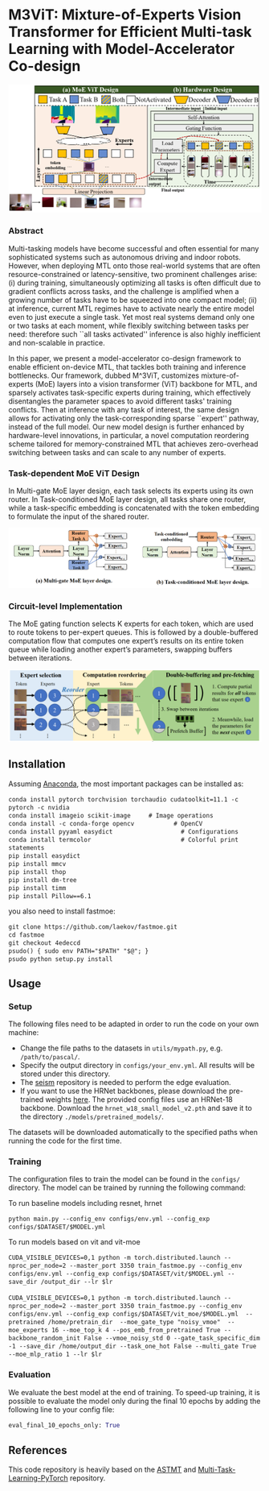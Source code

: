 # M3ViT: Mixture-of-Experts Vision Transformer for Efficient Multi-task Learning with Model-Accelerator Co-design

<p align="center"> 
    <img src="./resources/arch.PNG">
</p> 

### Abstract
Multi-tasking models have become successful and often essential for many sophisticated systems such as autonomous driving and indoor robots. However, when deploying MTL onto those real-world systems that are often resource-constrained or latency-sensitive, two prominent challenges arise: (i) during training, simultaneously optimizing all tasks is often difficult due to gradient conflicts across tasks, and the challenge is amplified when a growing number of tasks have to be squeezed into one compact model; (ii) at inference, current MTL regimes have to activate nearly the entire model even to just execute a single task. Yet most real systems demand only one or two tasks at each moment, while flexibly switching between tasks per need: therefore such ``all tasks activated'' inference is also highly inefficient and non-scalable in practice. 

In this paper, we present a model-accelerator co-design framework to enable efficient on-device MTL, that tackles both training and inference bottlenecks. Our framework, dubbed M^3ViT, customizes mixture-of-experts (MoE) layers into a vision transformer (ViT) backbone for MTL, and sparsely activates task-specific experts during training, which effectively disentangles the parameter spaces to avoid different tasks' training conflicts. Then at inference with any task of interest, the same design allows for activating only the task-corresponding sparse ``expert'' pathway, instead of the full model. Our new model design is further enhanced by hardware-level innovations, in particular, a novel computation reordering scheme tailored for memory-constrained MTL that achieves zero-overhead switching between tasks and can scale to any number of experts.

### Task-dependent MoE ViT Design
In Multi-gate MoE layer design, each task selects its experts using its own router. In Task-conditioned MoE layer design, all tasks share one router, while a task-specific embedding is concatenated with the token embedding to formulate the input of the shared router.

<p align="center"> 
    <img src="./resources/moe.PNG">
</p> 

### Circuit-level Implementation
The MoE gating function selects K experts for each token, which are used to route tokens to per-expert queues. This is followed by a double-buffered computation flow that computes one expert’s results on its entire token queue while loading another expert’s parameters, swapping buffers between iterations.

<p align="center"> 
    <img src="./resources/re-order.PNG">
</p> 

## Installation
Assuming [Anaconda](https://docs.anaconda.com/anaconda/install/), the most important packages can be installed as:

```
conda install pytorch torchvision torchaudio cudatoolkit=11.1 -c pytorch -c nvidia
conda install imageio scikit-image     # Image operations
conda install -c conda-forge opencv           # OpenCV
conda install pyyaml easydict                   # Configurations
conda install termcolor                         # Colorful print statements
pip install easydict
pip install mmcv
pip install thop
pip install dm-tree
pip install timm
pip install Pillow==6.1
```
you also need to install fastmoe:

```
git clone https://github.com/laekov/fastmoe.git
cd fastmoe
git checkout 4edeccd
psudo() { sudo env PATH="$PATH" "$@"; }
psudo python setup.py install
```

## Usage
### Setup 
The following files need to be adapted in order to run the code on your own machine:
- Change the file paths to the datasets in `utils/mypath.py`, e.g. `/path/to/pascal/`.
- Specify the output directory in `configs/your_env.yml`. All results will be stored under this directory.
- The [seism](https://github.com/jponttuset/seism) repository is needed to perform the edge evaluation.
- If you want to use the HRNet backbones, please download the pre-trained weights [here](https://github.com/HRNet/HRNet-Image-Classification). 
The provided config files use an HRNet-18 backbone. Download the `hrnet_w18_small_model_v2.pth` and save it to the directory `./models/pretrained_models/`.

The datasets will be downloaded automatically to the specified paths when running the code for the first time.

### Training
The configuration files to train the model can be found in the `configs/` directory. The model can be trained by running the following command:

To run baseline models including resnet, hrnet
```shell
python main.py --config_env configs/env.yml --config_exp configs/$DATASET/$MODEL.yml
```

To run models based on vit and vit-moe
```shell
CUDA_VISIBLE_DEVICES=0,1 python -m torch.distributed.launch --nproc_per_node=2 --master_port 3350 train_fastmoe.py --config_env configs/env.yml --config_exp configs/$DATASET/vit/$MODEL.yml --save_dir /output_dir --lr $lr

CUDA_VISIBLE_DEVICES=0,1 python -m torch.distributed.launch --nproc_per_node=2 --master_port 3350 train_fastmoe.py --config_env configs/env.yml --config_exp configs/$DATASET/vit_moe/$MODEL.yml  --pretrained /home/pretrain_dir  --moe_gate_type "noisy_vmoe"  --moe_experts 16 --moe_top_k 4 --pos_emb_from_pretrained True --backbone_random_init False --vmoe_noisy_std 0 --gate_task_specific_dim -1 --save_dir /home/output_dir --task_one_hot False --multi_gate True --moe_mlp_ratio 1 --lr $lr

```
### Evaluation
We evaluate the best model at the end of training. To speed-up training, it is possible to evaluate the model only during the final 10 epochs by adding the following line to your config file:

```python
eval_final_10_epochs_only: True
``` 

## References
This code repository is heavily based on the [ASTMT](https://github.com/facebookresearch/astmt) and [Multi-Task-Learning-PyTorch](https://github.com/SimonVandenhende/Multi-Task-Learning-PyTorch) repository.
 
<!-- ## Citation
If you find this repo useful for your research, please consider citing the following works:

```
@article{
  author={S. Vandenhende and S. Georgoulis and W. Van Gansbeke and M. Proesmans and D. Dai and L. Van Gool},
  journal={IEEE Transactions on Pattern Analysis and Machine Intelligence}, 
  title={Multi-Task Learning for Dense Prediction Tasks: A Survey}, 
  year={2021},
  volume={},
  number={},
  pages={1-1},
  doi={10.1109/TPAMI.2021.3054719}}

@article{vandenhende2020mti,
  title={MTI-Net: Multi-Scale Task Interaction Networks for Multi-Task Learning},
  author={Vandenhende, Simon and Georgoulis, Stamatios and Van Gool, Luc},
  journal={ECCV2020},
  year={2020}
}

@InProceedings{MRK19,
  Author    = {Kevis-Kokitsi Maninis and Ilija Radosavovic and Iasonas Kokkinos},
  Title     = {Attentive Single-Tasking of Multiple Tasks},
  Booktitle = {IEEE Conference on Computer Vision and Pattern Recognition (CVPR)},
  Year      = {2019}
}

@article{pont2015supervised,
  title={Supervised evaluation of image segmentation and object proposal techniques},
  author={Pont-Tuset, Jordi and Marques, Ferran},
  journal={IEEE transactions on pattern analysis and machine intelligence},
  year={2015},
}
``` -->
